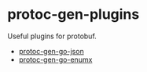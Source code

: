 # protoc-gen-plugins
Useful plugins for protobuf.

- [protoc-gen-go-json](./cmd//protoc-gen-go-json/README.md)
- [protoc-gen-go-enumx](./cmd//protoc-gen-go-enumx/README.md)
